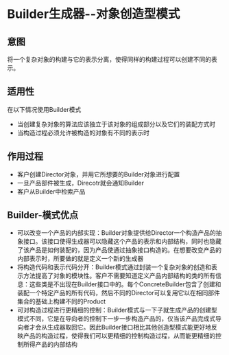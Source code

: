 # Builder生成器--对象创造型模式

## 意图

将一个复杂对象的构建与它的表示分离，使得同样的构建过程可以创建不同的表示。

## 适用性

在以下情况使用Builder模式

* 当创建复杂对象的算法应该独立于该对象的组成部分以及它们的装配方式时
* 当构造过程必须允许被构造的对象有不同的表示时

## 作用过程

* 客户创建Director对象，并用它所想要的Builder对象进行配置
* 一旦产品部件被生成，Direcotr就会通知Builder
* 客户从Builder中检索产品


## Builder-模式优点

* 可以改变一个产品的内部实现：Builder对象提供给Director一个构造产品的抽象接口。该接口使得生成器可以隐藏这个产品的表示和内部结构，同时也隐藏了该产品是如何装配的，因为产品使通过抽象接口构造的。在想要改变产品的内部表示时，所要做的就是定义一个新的生成器
* 将构造代码和表示代码分开：Builder模式通过封装一个复杂对象的创造和表示方法提高了对象的模块性。客户不需要知道定义产品内部结构的类的所有信息：这些类是不出现在Builder接口中的。每个ConcreteBuilder包含了创建和装配一个特定产品的所有代码，然后不同的Director可以复用它以在相同部件集合的基础上构建不同的Product
* 可对构造过程进行更精细的控制：Builder模式与一下子就生成产品的创建型模式不同，它是在导向者的控制下一步一步构造产品的，仅当该产品完成式导向者才会从生成器取回它。因此Builder接口相比其他创造型模式能更好地反映产品的构造过程，使得我们可以更精细的控制构造过程，从而能更精细的控制所得产品的内部结构
